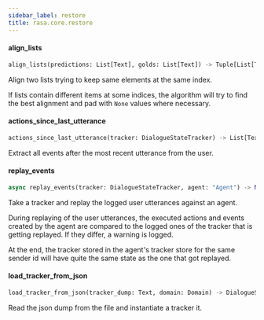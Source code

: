 ```yaml
---
sidebar_label: restore
title: rasa.core.restore
---
```


#### align\_lists

```python
align_lists(predictions: List[Text], golds: List[Text]) -> Tuple[List[Text], List[Text]]
```

Align two lists trying to keep same elements at the same index.

If lists contain different items at some indices, the algorithm will
try to find the best alignment and pad with `None`
values where necessary.

#### actions\_since\_last\_utterance

```python
actions_since_last_utterance(tracker: DialogueStateTracker) -> List[Text]
```

Extract all events after the most recent utterance from the user.

#### replay\_events

```python
async replay_events(tracker: DialogueStateTracker, agent: "Agent") -> None
```

Take a tracker and replay the logged user utterances against an agent.

During replaying of the user utterances, the executed actions and events
created by the agent are compared to the logged ones of the tracker that
is getting replayed. If they differ, a warning is logged.

At the end, the tracker stored in the agent&#x27;s tracker store for the
same sender id will have quite the same state as the one
that got replayed.

#### load\_tracker\_from\_json

```python
load_tracker_from_json(tracker_dump: Text, domain: Domain) -> DialogueStateTracker
```

Read the json dump from the file and instantiate a tracker it.

